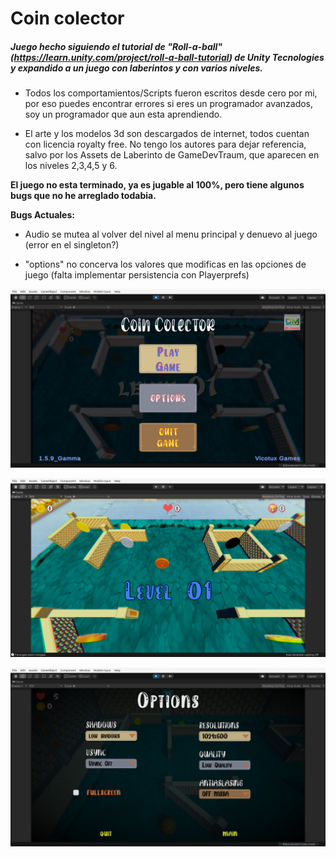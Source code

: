 # Coin colector
##### Juego hecho siguiendo el tutorial de "Roll-a-ball" (https://learn.unity.com/project/roll-a-ball-tutorial) de Unity Tecnologies y expandido a un juego con laberintos y con varios niveles. 

* Todos los comportamientos/Scripts fueron escritos desde cero por mi, por eso puedes encontrar errores si eres un programador avanzados, soy un programador que aun esta aprendiendo.

* El arte y los modelos 3d son descargados de internet, todos cuentan con licencia royalty free. No tengo los autores para dejar  referencia, salvo por los Assets de Laberinto de GameDevTraum, que aparecen en los niveles 2,3,4,5 y 6.

**El juego no esta terminado, ya es jugable al 100%, pero tiene algunos bugs que no he arreglado todabia.**


**Bugs Actuales:** 

* Audio se mutea al volver del nivel  al menu principal y denuevo al juego (error en el singleton?)

* "options" no concerva los valores que modificas en las opciones de juego (falta implementar persistencia con Playerprefs)


![Coín Colector 1.5.9_menu)](https://github.com/vicotux1/Coin_Colector/blob/Old_Input.System/Assets/capturas/1.5.9/00.png)

![Coín Colector 1.5.9_level01)](https://github.com/vicotux1/Coin_Colector/blob/Old_Input.System/Assets/capturas/1.5.9/level01.png)

![Coín Colector 1.5.9_options)](https://github.com/vicotux1/Coin_Colector/blob/Old_Input.System/Assets/capturas/1.5.9/options.png)




